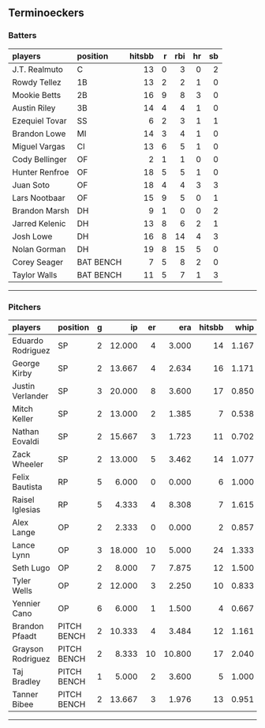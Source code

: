 ## Terminoeckers

### Batters

 
|players        |position  | hitsbb|  r| rbi| hr| sb| 
|:--------------|:---------|------:|--:|---:|--:|--:| 
|J.T. Realmuto  |C         |     13|  0|   3|  0|  2| 
|Rowdy Tellez   |1B        |     13|  2|   2|  1|  0| 
|Mookie Betts   |2B        |     16|  9|   8|  3|  0| 
|Austin Riley   |3B        |     14|  4|   4|  1|  0| 
|Ezequiel Tovar |SS        |      6|  2|   3|  1|  1| 
|Brandon Lowe   |MI        |     14|  3|   4|  1|  0| 
|Miguel Vargas  |CI        |     13|  6|   5|  1|  0| 
|Cody Bellinger |OF        |      2|  1|   1|  0|  0| 
|Hunter Renfroe |OF        |     18|  5|   5|  1|  0| 
|Juan Soto      |OF        |     18|  4|   4|  3|  3| 
|Lars Nootbaar  |OF        |     15|  9|   5|  0|  1| 
|Brandon Marsh  |DH        |      9|  1|   0|  0|  2| 
|Jarred Kelenic |DH        |     13|  8|   6|  2|  1| 
|Josh Lowe      |DH        |     16|  8|  14|  4|  3| 
|Nolan Gorman   |DH        |     19|  8|  15|  5|  0| 
|Corey Seager   |BAT BENCH |      7|  5|   8|  2|  0| 
|Taylor Walls   |BAT BENCH |     11|  5|   7|  1|  3| 

* * *

### Pitchers

 
|players           |position    |  g|     ip| er|    era| hitsbb|  whip| so|  w| sv| 
|:-----------------|:-----------|--:|------:|--:|------:|------:|-----:|--:|--:|--:| 
|Eduardo Rodriguez |SP          |  2| 12.000|  4|  3.000|     14| 1.167| 13|  1|  0| 
|George Kirby      |SP          |  2| 13.667|  4|  2.634|     16| 1.171| 12|  1|  0| 
|Justin Verlander  |SP          |  3| 20.000|  8|  3.600|     17| 0.850| 15|  2|  0| 
|Mitch Keller      |SP          |  2| 13.000|  2|  1.385|      7| 0.538| 21|  1|  0| 
|Nathan Eovaldi    |SP          |  2| 15.667|  3|  1.723|     11| 0.702| 17|  1|  0| 
|Zack Wheeler      |SP          |  2| 13.000|  5|  3.462|     14| 1.077| 15|  0|  0| 
|Felix Bautista    |RP          |  5|  6.000|  0|  0.000|      6| 1.000| 15|  1|  3| 
|Raisel Iglesias   |RP          |  5|  4.333|  4|  8.308|      7| 1.615|  6|  0|  2| 
|Alex Lange        |OP          |  2|  2.333|  0|  0.000|      2| 0.857|  4|  0|  2| 
|Lance Lynn        |OP          |  3| 18.000| 10|  5.000|     24| 1.333| 17|  2|  0| 
|Seth Lugo         |OP          |  2|  8.000|  7|  7.875|     12| 1.500|  7|  0|  0| 
|Tyler Wells       |OP          |  2| 12.000|  3|  2.250|     10| 0.833| 15|  1|  0| 
|Yennier Cano      |OP          |  6|  6.000|  1|  1.500|      4| 0.667|  5|  0|  1| 
|Brandon Pfaadt    |PITCH BENCH |  2| 10.333|  4|  3.484|     12| 1.161|  8|  0|  0| 
|Grayson Rodriguez |PITCH BENCH |  2|  8.333| 10| 10.800|     17| 2.040|  9|  0|  0| 
|Taj Bradley       |PITCH BENCH |  1|  5.000|  2|  3.600|      5| 1.000|  4|  0|  0| 
|Tanner Bibee      |PITCH BENCH |  2| 13.667|  3|  1.976|     13| 0.951| 10|  0|  0| 


* * *


